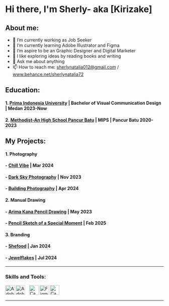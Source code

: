 # Hi there, I'm Sherly- aka [Kirizake]
## About me:
- 🔭 I’m currently working as Job Seeker
- 🌱 I’m currently learning Adobe Illustrator and Figma
- 👯 I’m aspire to be an Graphic Designer and Digital Marketer
- 🤔 I like exploring ideas by reading books and writing
- 💬 Ask me about anything
- 📫 How to reach me: sherlynatalia012@gmail.com / www.behance.net/sherlynatalia72

## Education:

#### 1. [Prima Indonesia University](https://unprimdn.ac.id/) | Bachelor of Visual Communication Design | Medan 2023-Now
  
 #### 2. [Methodist-An High School Pancur Batu](https://methodist-pancurbatu.sch.id/) | MIPS | Pancur Batu 2020-2023
   
## My Projects:
#### 1. Photography
#### - [Chill Vibe](https://www.behance.net/gallery/212479683/Chill-Vibes) | Mar 2024
#### - [Dark Sky Photography](https://www.behance.net/gallery/212487685/Dark-Sky-Photography) | Nov 2023
#### - [Building Photography](https://www.behance.net/gallery/212488421/Building-Photography) | Apr 2024

#### 2. Manual Drawing
#### - [Arima Kana Pencil Drawing](https://www.behance.net/gallery/212487191/Arima-Kana-Pencil-Drawing) | May 2023
#### - [Pencil Sketch of a Special Moment](https://www.behance.net/gallery/220971415/Pencil-Sketch-of-a-Special-Moment) | Feb 2025

#### 3. Branding
#### - [Shefood](https://drive.google.com/drive/folders/1B_5zVmueDhTbQ2pK1up8mGDQzq7LbwdM?usp=drive_link) | Jan 2024
#### - [Jewelflakes](https://drive.google.com/drive/folders/1iB2IYzFz8tXYMG-XdWG1mAabR3IosUWI?usp=drive_link) | Jul 2024
---

### Skills and Tools:

[<img align="left" alt="Adobe Illustrator" width="30px" src="https://upload.wikimedia.org/wikipedia/commons/f/fb/Adobe_Illustrator_CC_icon.svg" />][webdev]
[<img align="left" alt="Adobe Photoshop" width="30px" src="https://upload.wikimedia.org/wikipedia/commons/a/af/Adobe_Photoshop_CC_icon.svg" style="padding-right:10px;" />][webdev]
[<img align="left" alt="Canva" width="30px" src="https://oregoncoast.edu/wp-content/uploads/2024/02/canva-logo-300x300.png" />][webdev]
[<img align="left" alt="Figma" width="30px" src="https://images.icon-icons.com/2429/PNG/512/figma_logo_icon_147289.png" />][webdev]
[<img align="left" alt="Canva" width="30px" src="https://oregoncoast.edu/wp-content/uploads/2024/02/canva-logo-300x300.png" />][webdev]


<br />
<br />

---




[webdev]: https://github.com/Kirizake
